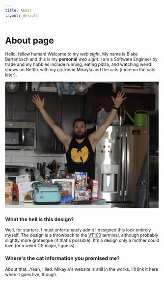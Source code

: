 ```yaml
---
title: About
layout: default
---
```

# About page
<div id="postcontainer">
  <p>Hello, fellow human!  Welcome to my <em>web sight</em>.  My name is Blake Bartenbach and this is my
<strong>personal</strong> <em>web sight</em>.  I am a Software Engineer by trade and my hobbies include running, eating pizza, and 
watching weird shows on Netflix with my girlfriend Mikayla and the cats (more on the cats later).</p>

<div id="about-image-container">
  <img id="about-image" alt="me being weird" src="/assets/images/why.png" width="500px"/>
</div>

<h3>What the hell is this design?</h3>
<p>Well, for starters, I must unfortunately admit I designed this look entirely myself.  The design is a throwback to the <a href="https://en.wikipedia.org/wiki/VT100">VT100</a> terminal, although probably slightly more grotesque (if that's possible).  It's a design only a mother could love (or a weird CS major, I guess).</p>

<h3>Where's the cat information you promised me?</h3>
<p>About that...Yeah, I lied.  Mikayla's website is still in the works.  I'll link it here when it goes live, though.</p>
</div>
